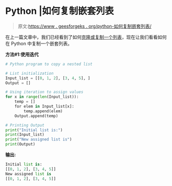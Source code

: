 # Python |如何复制嵌套列表

> 原文:[https://www . geesforgeks . org/python-如何复制嵌套列表/](https://www.geeksforgeeks.org/python-how-to-copy-a-nested-list/)

在上一篇文章中，我们已经看到了如何[克隆或复制一个列表](https://www.geeksforgeeks.org/python-cloning-copying-list/)，现在让我们看看如何在 Python 中复制一个嵌套列表。

**方法#1:使用迭代**

```py
# Python program to copy a nested list

# List initialization
Input_list = [[0, 1, 2], [3, 4, 5], ]
Output = [] 

# Using iteration to assign values
for x in range(len(Input_list)):
    temp = []
    for elem in Input_list[x]:
        temp.append(elem)
    Output.append(temp)

# Printing Output
print("Initial list is:")
print(Input_list)
print("New assigned list is")
print(Output)
```

**输出:**

```py
Initial list is:
[[0, 1, 2], [3, 4, 5]]
New assigned list is
[[0, 1, 2], [3, 4, 5]]

```
